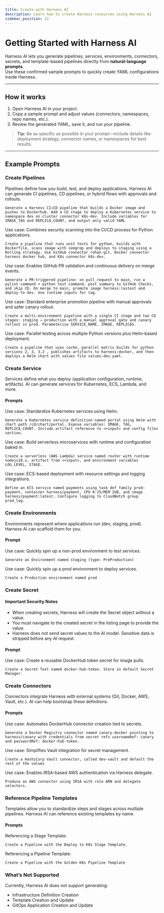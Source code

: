 ```yaml
---
title: Create with Harness AI
description: Learn how to create Harness resources using Harness AI
sidebar_position: 12
---
```


# Getting Started with Harness AI 

Harness AI lets you generate pipelines, services, environments, connectors, secrets, and template-based pipelines directly from **natural-language prompts**.  
Use these confirmed sample prompts to quickly create YAML configurations inside Harness.

---

## How it works

1. Open Harness AI in your project.  
2. Copy a sample prompt and adjust values (connectors, namespaces, repo names, etc.).  
3. Review the generated YAML, save it, and run your pipeline.

> **Tip:** Be as specific as possible in your prompt—include details like deployment strategy, connector names, or namespaces for best results.

---

## Example Prompts

### Create Pipelines

Pipelines define how you build, test, and deploy applications. Harness AI can generate CI pipelines, CD pipelines, or hybrid flows with approvals and rollouts.


```text
Generate a Harness CI→CD pipeline that builds a Docker image and pushes to Dockerhub. Add a CD stage to deploy a Kubernetes service to namespace dev on cluster connector k8s-dev. Include variables for IMAGE_TAG and REPLICA_COUNT, and output only valid YAML
```

Use case: Combines security scanning into the CI/CD process for Python applications.

```text
Create a pipeline that runs unit tests for python, builds with Dockerfile, scans image with semgrep and deploys to staging using a Rolling strategy. Use GitHub connector rohan-git, Docker connector harness docker hub, and K8s connector k8s-dev.
```

Use case: Enables GitHub PR validation and continuous delivery on merge events.

```text
Generate a PR-triggered pipeline: on pull_request to main, run a pylint command + python test command, post summary to GitHub Checks, and skip CD. On merge to main, promote image harness:lastest and deploy to dev. Use runtime inputs for tag.
```

Use case: Standard enterprise promotion pipeline with manual approvals and safer canary rollout.

```text
Create a multi-environment pipeline with a single CI stage and two CD stages: staging → production with a manual approval gate and canary rollout in prod. Parameterize SERVICE_NAME, IMAGE, REPLICAS.
```

Use case: Parallel testing across multiple Python versions plus Helm-based deployment.

```text
Create a pipeline that uses cache, parallel matrix builds for python versions 2, 3, 3.2 , publishes artifacts to harness:docker, and then deploys a Helm chart with values file values-dev.yaml.
```

### Create Service

Services define what you deploy (application configuration, runtime, artifacts). AI can generate services for Kubernetes, ECS, Lambda, and more.

#### Prompts

Use case: Standardize Kubernetes services using Helm.

```text
Generate a Kubernetes service definition named portal using Helm with chart path /cd/chart/portal. Expose variables: IMAGE, TAG, REPLICA_COUNT. Include artifact reference to <+input> and config files section.
```

Use case: Build serverless microservices with runtime and configuration baked in.

```text
Create a serverless (AWS Lambda) service named router with runtime nodejs18.x, artifact from <+input>, and environment variables LOG_LEVEL, STAGE.
```


Use case: ECS-based deployment with resource settings and logging integrations.

```text
Define an ECS service named payments using task def family prod-payment, container harness/payment, CPU 0.25/MEM 2GB, and image harness/payment:latest. Configure logging to CloudWatch group prod_log.
```


### Create  Environments

Environments represent where applications run (dev, staging, prod). Harness AI can scaffold them for you.

#### Prompt 

Use case: Quickly spin up a non-prod environment to test services.

```text
Generate an Environment named staging (type: PreProduction)
```

Use case: Quickly spin up a prod environment to deploy services. 

```text
Create a Production environment named prod
```

### Create Secret

#### Important Security Notes

- When creating secrets, Harness will create the Secret object without a value.
- You must navigate to the created secret in the listing page to provide the value.
- Harness does not send secret values to the AI model. Sensitive data is stripped before any AI request.

#### Prompt

Use case: Create a reusable DockerHub token secret for image pulls.

```text
Create a Secret Text named docker-hub-token. Store in default Secret Manager.
```

### Create Connectors

Connectors integrate Harness with external systems (Git, Docker, AWS, Vault, etc.). AI can help bootstrap these definitions.

#### Prompts

Use case: Automates DockerHub connector creation tied to secrets.

```text
Generate a Docker Registry connector named canary-docker pointing to harness/canary with credentials from secret refs usernameRef: canary and passwordRef: docker-hub-token.
```

Use case: Simplifies Vault integration for secret management.

```text
Create a HashiCorp Vault connector, called dev-vault and default the rest of the values
```

Use case: Enables IRSA-based AWS authentication via Harness delegate.


```text
Produce an AWS connector using IRSA with role ARN and delegate selectors.
```

### Reference Pipeline Templates

Templates allow you to standardize steps and stages across multiple pipelines. Harness AI can reference existing templates by name.

#### Prompts

Referencing a Stage Template:

```text
Create a Pipeline with the Deploy to K8s Stage Template.
```

Referencing a Pipeline Template:

```text
Create a Pipeline with the Golden K8s Pipeline Template
```
### What’s Not Supported

Currently, Harness AI does not support generating:

- Infrastructure Definition Creation
- Template Creation and Update
- GitOps Application Creation and Update


